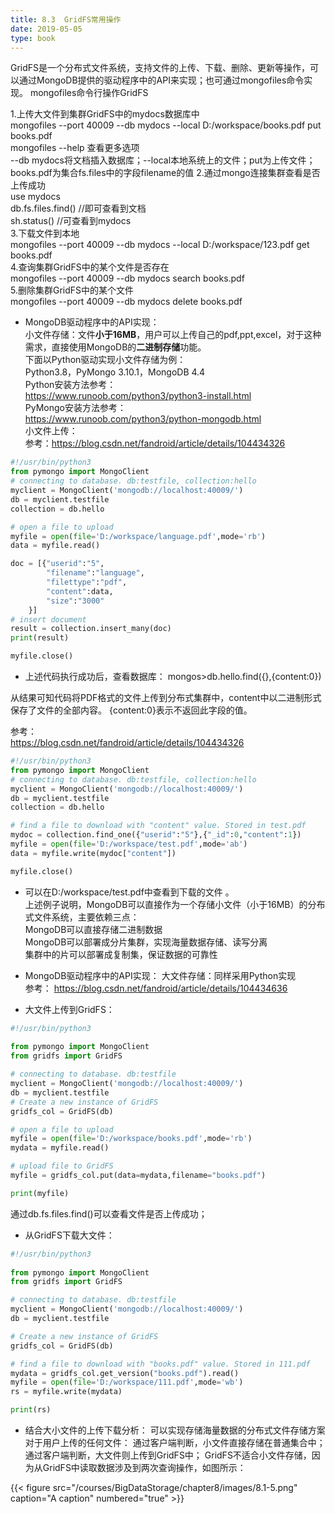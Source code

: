 ```yaml
---
title: 8.3  GridFS常用操作
date: 2019-05-05
type: book
---
```


GridFS是一个分布式文件系统，支持文件的上传、下载、删除、更新等操作，可以通过MongoDB提供的驱动程序中的API来实现；也可通过mongofiles命令实现。
mongofiles命令行操作GridFS  

1.上传大文件到集群GridFS中的mydocs数据库中  
mongofiles --port 40009 --db mydocs --local D:/workspace/books.pdf put books.pdf  
mongofiles --help   查看更多选项  
--db mydocs将文档插入数据库；--local本地系统上的文件；put为上传文件；books.pdf为集合fs.files中的字段filename的值
2.通过mongo连接集群查看是否上传成功  
use mydocs  
db.fs.files.find() //即可查看到文档  
sh.status() //可查看到mydocs  
3.下载文件到本地  
mongofiles --port 40009 --db mydocs --local D:/workspace/123.pdf get books.pdf  
4.查询集群GridFS中的某个文件是否存在  
mongofiles --port 40009 --db mydocs search books.pdf  
5.删除集群GridFS中的某个文件  
mongofiles --port 40009 --db mydocs delete books.pdf  

 - MongoDB驱动程序中的API实现：  
小文件存储：文件**小于16MB**，用户可以上传自己的pdf,ppt,excel，对于这种需求，直接使用MongoDB的**二进制存储**功能。  
下面以Python驱动实现小文件存储为例：  
Python3.8，PyMongo 3.10.1，MongoDB 4.4  
Python安装方法参考：  
https://www.runoob.com/python3/python3-install.html  
PyMongo安装方法参考：  
https://www.runoob.com/python3/python-mongodb.html  
小文件上传：  
参考：https://blog.csdn.net/fandroid/article/details/104434326  

```python
#!/usr/bin/python3  
from pymongo import MongoClient  
# connecting to database. db:testfile, collection:hello 
myclient = MongoClient('mongodb://localhost:40009/')
db = myclient.testfile
collection = db.hello

# open a file to upload
myfile = open(file='D:/workspace/language.pdf',mode='rb')
data = myfile.read()  

doc = [{"userid":"5",
        "filename":"language",
        "filettype":"pdf",
        "content":data,
        "size":"3000"
    }]
# insert document
result = collection.insert_many(doc)
print(result)

myfile.close()
```

 - 上述代码执行成功后，查看数据库：
mongos>db.hello.find({},{content:0})

从结果可知代码将PDF格式的文件上传到分布式集群中，content中以二进制形式保存了文件的全部内容。
{content:0}表示不返回此字段的值。

参考：  
https://blog.csdn.net/fandroid/article/details/104434326

```python
#!/usr/bin/python3
from pymongo import MongoClient
# connecting to database. db:testfile, collection:hello  
myclient = MongoClient('mongodb://localhost:40009/')
db = myclient.testfile
collection = db.hello

# find a file to download with "content" value. Stored in test.pdf 
mydoc = collection.find_one({"userid":"5"},{"_id":0,"content":1})
myfile = open(file='D:/workspace/test.pdf',mode='ab')
data = myfile.write(mydoc["content"])

myfile.close()
```

 - 可以在D:/workspace/test.pdf中查看到下载的文件 。  
上述例子说明，MongoDB可以直接作为一个存储小文件（小于16MB）的分布式文件系统，主要依赖三点：  
MongoDB可以直接存储二进制数据  
MongoDB可以部署成分片集群，实现海量数据存储、读写分离  
集群中的片可以部署成复制集，保证数据的可靠性  

 - MongoDB驱动程序中的API实现：
大文件存储：同样采用Python实现  
参考：
https://blog.csdn.net/fandroid/article/details/104434636
 - 大文件上传到GridFS：  

```python
#!/usr/bin/python3
 
from pymongo import MongoClient
from gridfs import GridFS

# connecting to database. db:testfile 
myclient = MongoClient('mongodb://localhost:40009/')
db = myclient.testfile
# Create a new instance of GridFS
gridfs_col = GridFS(db)

# open a file to upload
myfile = open(file='D:/workspace/books.pdf',mode='rb')
mydata = myfile.read()

# upload file to GridFS
myfile = gridfs_col.put(data=mydata,filename="books.pdf")

print(myfile)
```

通过db.fs.files.find()可以查看文件是否上传成功；

 - 从GridFS下载大文件：
```python
#!/usr/bin/python3
 
from pymongo import MongoClient
from gridfs import GridFS

# connecting to database. db:testfile  
myclient = MongoClient('mongodb://localhost:40009/')
db = myclient.testfile

# Create a new instance of GridFS
gridfs_col = GridFS(db)

# find a file to download with "books.pdf" value. Stored in 111.pdf
mydata = gridfs_col.get_version("books.pdf").read()
myfile = open(file='D:/workspace/111.pdf',mode='wb')
rs = myfile.write(mydata)

print(rs)
```


 - 结合大小文件的上传下载分析：
可以实现存储海量数据的分布式文件存储方案
对于用户上传的任何文件：
通过客户端判断，小文件直接存储在普通集合中；
通过客户端判断，大文件则上传到GridFS中；
GridFS不适合小文件存储，因为从GridFS中读取数据涉及到两次查询操作，如图所示：



{{< figure src="/courses/BigDataStorage/chapter8/images/8.1-5.png" caption="A caption" numbered="true" >}}  




